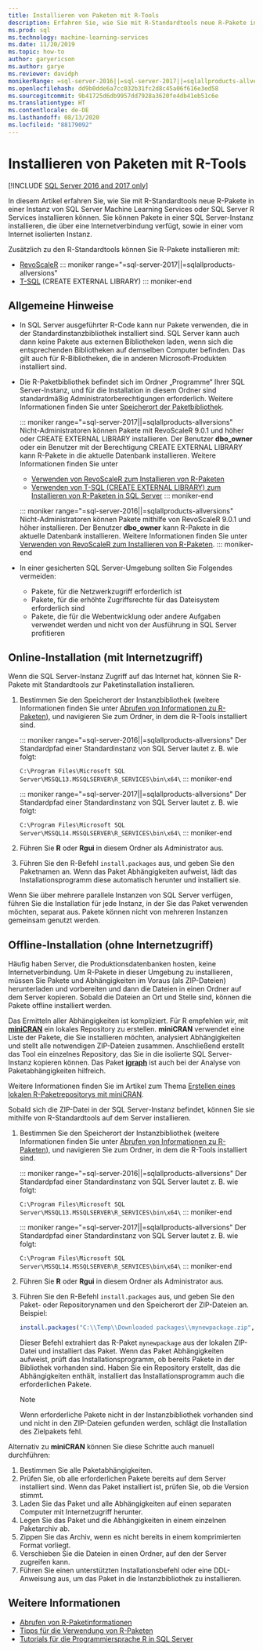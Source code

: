 ```yaml
---
title: Installieren von Paketen mit R-Tools
description: Erfahren Sie, wie Sie mit R-Standardtools neue R-Pakete in einer Instanz von SQL Server Machine Learning Services oder SQL Server R Services installieren können.
ms.prod: sql
ms.technology: machine-learning-services
ms.date: 11/20/2019
ms.topic: how-to
author: garyericson
ms.author: garye
ms.reviewer: davidph
monikerRange: =sql-server-2016||=sql-server-2017||=sqlallproducts-allversions
ms.openlocfilehash: dd9b0dde6a7cc032b31fc2d8c45a06f616e3ed58
ms.sourcegitcommit: 9b41725d6db9957dd7928a3620fe4db41eb51c6e
ms.translationtype: HT
ms.contentlocale: de-DE
ms.lasthandoff: 08/13/2020
ms.locfileid: "88179092"
---
```

# <a name="install-packages-with-r-tools"></a>Installieren von Paketen mit R-Tools

[!INCLUDE [SQL Server 2016 and 2017 only](../../includes/applies-to-version/sqlserver2016-2017-only.md)]

In diesem Artikel erfahren Sie, wie Sie mit R-Standardtools neue R-Pakete in einer Instanz von SQL Server Machine Learning Services oder SQL Server R Services installieren können. Sie können Pakete in einer SQL Server-Instanz installieren, die über eine Internetverbindung verfügt, sowie in einer vom Internet isolierten Instanz.

Zusätzlich zu den R-Standardtools können Sie R-Pakete installieren mit:

+ [RevoScaleR](install-r-packages-with-revoscaler.md)
::: moniker range="=sql-server-2017||=sqlallproducts-allversions"
+ [T-SQL](install-r-packages-with-tsql.md) (CREATE EXTERNAL LIBRARY)
::: moniker-end

## <a name="general-considerations"></a>Allgemeine Hinweise

+ In SQL Server ausgeführter R-Code kann nur Pakete verwenden, die in der Standardinstanzbibliothek installiert sind. SQL Server kann auch dann keine Pakete aus externen Bibliotheken laden, wenn sich die entsprechenden Bibliotheken auf demselben Computer befinden.
Das gilt auch für R-Bibliotheken, die in anderen Microsoft-Produkten installiert sind.

+ Die R-Paketbibliothek befindet sich im Ordner „Programme“ Ihrer SQL Server-Instanz, und für die Installation in diesem Ordner sind standardmäßig Administratorberechtigungen erforderlich. Weitere Informationen finden Sie unter [Speicherort der Paketbibliothek](../package-management/r-package-information.md#default-r-library-location).

  ::: moniker range="=sql-server-2017||=sqlallproducts-allversions"
  Nicht-Administratoren können Pakete mit RevoScaleR 9.0.1 und höher oder CREATE EXTERNAL LIBRARY installieren. Der Benutzer **dbo_owner** oder ein Benutzer mit der Berechtigung CREATE EXTERNAL LIBRARY kann R-Pakete in die aktuelle Datenbank installieren. Weitere Informationen finden Sie unter
  + [Verwenden von RevoScaleR zum Installieren von R-Paketen](install-r-packages-with-revoscaler.md)
  + [Verwenden von T-SQL (CREATE EXTERNAL LIBRARY) zum Installieren von R-Paketen in SQL Server](install-r-packages-with-tsql.md)
  ::: moniker-end

  ::: moniker range="=sql-server-2016||=sqlallproducts-allversions"
  Nicht-Administratoren können Pakete mithilfe von RevoScaleR 9.0.1 und höher installieren. Der Benutzer **dbo_owner** kann R-Pakete in die aktuelle Datenbank installieren. Weitere Informationen finden Sie unter [Verwenden von RevoScaleR zum Installieren von R-Paketen](install-r-packages-with-revoscaler.md).
  ::: moniker-end

+ In einer gesicherten SQL Server-Umgebung sollten Sie Folgendes vermeiden:
  + Pakete, für die Netzwerkzugriff erforderlich ist
  + Pakete, für die erhöhte Zugriffsrechte für das Dateisystem erforderlich sind
  + Pakete, die für die Webentwicklung oder andere Aufgaben verwendet werden und nicht von der Ausführung in SQL Server profitieren

## <a name="online-installation-with-internet-access"></a>Online-Installation (mit Internetzugriff)

Wenn die SQL Server-Instanz Zugriff auf das Internet hat, können Sie R-Pakete mit Standardtools zur Paketinstallation installieren.

1. Bestimmen Sie den Speicherort der Instanzbibliothek (weitere Informationen finden Sie unter [ Abrufen von Informationen zu R-Paketen](../package-management/r-package-information.md)), und navigieren Sie zum Ordner, in dem die R-Tools installiert sind.

   ::: moniker range="=sql-server-2016||=sqlallproducts-allversions"
   Der Standardpfad einer Standardinstanz von SQL Server lautet z. B. wie folgt:

   `C:\Program Files\Microsoft SQL Server\MSSQL13.MSSQLSERVER\R_SERVICES\bin\x64\`
   ::: moniker-end

   ::: moniker range="=sql-server-2017||=sqlallproducts-allversions"
   Der Standardpfad einer Standardinstanz von SQL Server lautet z. B. wie folgt:

   `C:\Program Files\Microsoft SQL Server\MSSQL14.MSSQLSERVER\R_SERVICES\bin\x64\`
   ::: moniker-end

1. Führen Sie **R** oder **Rgui** in diesem Ordner als Administrator aus.

1. Führen Sie den R-Befehl `install.packages` aus, und geben Sie den Paketnamen an. Wenn das Paket Abhängigkeiten aufweist, lädt das Installationsprogramm diese automatisch herunter und installiert sie.

Wenn Sie über mehrere parallele Instanzen von SQL Server verfügen, führen Sie die Installation für jede Instanz, in der Sie das Paket verwenden möchten, separat aus. Pakete können nicht von mehreren Instanzen gemeinsam genutzt werden.

## <a name="offline-installation-no-internet-access"></a><a name = "bkmk_offlineInstall"></a> Offline-Installation (ohne Internetzugriff)

Häufig haben Server, die Produktionsdatenbanken hosten, keine Internetverbindung. Um R-Pakete in dieser Umgebung zu installieren, müssen Sie Pakete und Abhängigkeiten im Voraus (als ZIP-Dateien) herunterladen und vorbereiten und dann die Dateien in einen Ordner auf dem Server kopieren. Sobald die Dateien an Ort und Stelle sind, können die Pakete offline installiert werden.

Das Ermitteln aller Abhängigkeiten ist kompliziert. Für R empfehlen wir, mit [**miniCRAN**](https://andrie.github.io/miniCRAN/) ein lokales Repository zu erstellen.
**miniCRAN** verwendet eine Liste der Pakete, die Sie installieren möchten, analysiert Abhängigkeiten und stellt alle notwendigen ZIP-Dateien zusammen. Anschließend erstellt das Tool ein einzelnes Repository, das Sie in die isolierte SQL Server-Instanz kopieren können. Das Paket [**igraph**](https://igraph.org/r/) ist auch bei der Analyse von Paketabhängigkeiten hilfreich.

Weitere Informationen finden Sie im Artikel zum Thema [Erstellen eines lokalen R-Paketrepositorys mit miniCRAN](create-a-local-package-repository-using-minicran.md).

Sobald sich die ZIP-Datei in der SQL Server-Instanz befindet, können Sie sie mithilfe von R-Standardtools auf dem Server installieren.

1. Bestimmen Sie den Speicherort der Instanzbibliothek (weitere Informationen finden Sie unter [ Abrufen von Informationen zu R-Paketen](../package-management/r-package-information.md)), und navigieren Sie zum Ordner, in dem die R-Tools installiert sind. 

   ::: moniker range="=sql-server-2016||=sqlallproducts-allversions"
   Der Standardpfad einer Standardinstanz von SQL Server lautet z. B. wie folgt:

   `C:\Program Files\Microsoft SQL Server\MSSQL13.MSSQLSERVER\R_SERVICES\bin\x64\`
   ::: moniker-end

   ::: moniker range="=sql-server-2017||=sqlallproducts-allversions"
   Der Standardpfad einer Standardinstanz von SQL Server lautet z. B. wie folgt:

   `C:\Program Files\Microsoft SQL Server\MSSQL14.MSSQLSERVER\R_SERVICES\bin\x64\`
   ::: moniker-end

1. Führen Sie **R** oder **Rgui** in diesem Ordner als Administrator aus.

1. Führen Sie den R-Befehl `install.packages` aus, und geben Sie den Paket- oder Repositorynamen und den Speicherort der ZIP-Dateien an. Beispiel:

   ```R
   install.packages("C:\\Temp\\Downloaded packages\\mynewpackage.zip", repos=NULL)
   ```

   Dieser Befehl extrahiert das R-Paket `mynewpackage` aus der lokalen ZIP-Datei und installiert das Paket. Wenn das Paket Abhängigkeiten aufweist, prüft das Installationsprogramm, ob bereits Pakete in der Bibliothek vorhanden sind. Haben Sie ein Repository erstellt, das die Abhängigkeiten enthält, installiert das Installationsprogramm auch die erforderlichen Pakete.

   > [!NOTE]
   > Wenn erforderliche Pakete nicht in der Instanzbibliothek vorhanden sind und nicht in den ZIP-Dateien gefunden werden, schlägt die Installation des Zielpakets fehl.

Alternativ zu **miniCRAN** können Sie diese Schritte auch manuell durchführen:

1. Bestimmen Sie alle Paketabhängigkeiten.
1. Prüfen Sie, ob alle erforderlichen Pakete bereits auf dem Server installiert sind. Wenn das Paket installiert ist, prüfen Sie, ob die Version stimmt.
1. Laden Sie das Paket und alle Abhängigkeiten auf einen separaten Computer mit Internetzugriff herunter.
1. Legen Sie das Paket und die Abhängigkeiten in einem einzelnen Paketarchiv ab.
1. Zippen Sie das Archiv, wenn es nicht bereits in einem komprimierten Format vorliegt.
1. Verschieben Sie die Dateien in einen Ordner, auf den der Server zugreifen kann.
1. Führen Sie einen unterstützten Installationsbefehl oder eine DDL-Anweisung aus, um das Paket in die Instanzbibliothek zu installieren.

## <a name="see-also"></a>Weitere Informationen

+ [Abrufen von R-Paketinformationen](r-package-information.md)
+ [Tipps für die Verwendung von R-Paketen](tips-for-using-r-packages.md)
+ [Tutorials für die Programmiersprache R in SQL Server](../tutorials/sql-server-r-tutorials.md)
